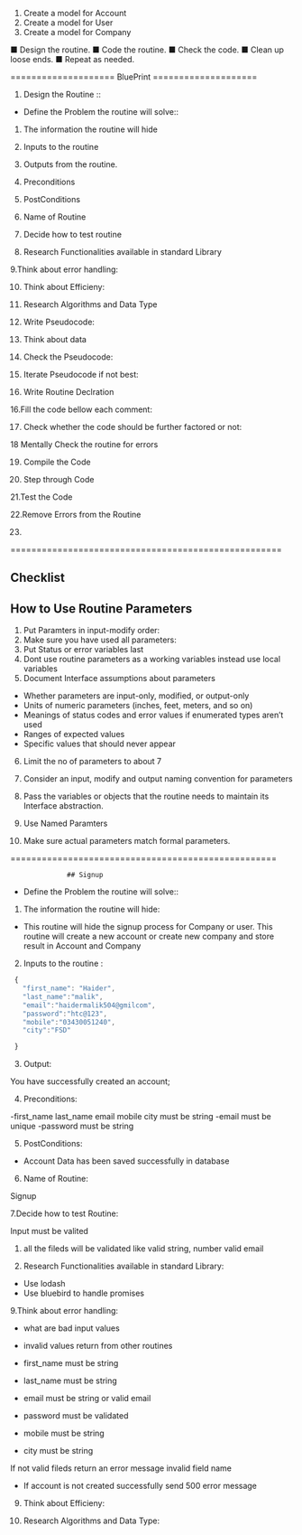 1. Create a model for Account
2. Create a model for User
3. Create a model for Company



■ Design the routine.
■ Code the routine.
■ Check the code.
■ Clean up loose ends.
■ Repeat as needed.

==================== BluePrint   ====================

1. Design the Routine ::

- Define the Problem the routine will solve::

 1. The information the routine will hide

 2. Inputs to the routine 

 3. Outputs from the routine.

 4. Preconditions

 5. PostConditions

 6. Name of Routine

 7. Decide how to test routine

 8. Research Functionalities available in standard Library

 9.Think about error handling:

10. Think about Efficieny:
 
 11. Research Algorithms and Data Type

 12. Write Pseudocode:

13. Think about data

14. Check the Pseudocode:

15. Iterate Pseudocode if not best:

15. Write Routine Declration

16.Fill the code bellow each comment:

17. Check whether the code should be further factored or not:

18 Mentally Check the routine for errors

19. Compile the Code

20. Step through Code

21.Test the Code

22.Remove Errors from the Routine

23.
 ====================================================
## Checklist


 ## How to Use Routine Parameters

 1.  Put Paramters in input-modify order:
 2.  Make sure you have used all parameters:
 3.  Put Status or error variables last 
 4.  Dont use routine parameters as a working variables instead
 use local variables
 5.  Document Interface assumptions about parameters

  - Whether parameters are input-only, modified, or output-only
  - Units of numeric parameters (inches, feet, meters, and so on)
  - Meanings of status codes and error values if enumerated types aren’t used
  - Ranges of expected values
  - Specific values that should never appear

6.  Limit the no of parameters to about 7
7.  Consider an input, modify  and output naming convention
for parameters
8.  Pass the variables or objects that the routine needs to 
maintain its Interface abstraction.

9.  Use Named Paramters
10. Make sure actual parameters match formal parameters.



 ===================================================

                  ## Signup


 - Define the Problem the routine will solve::

 
 1. The information the routine will hide:

 - This routine will hide the signup process for Company
 or user. This routine will create a new account or
 create new company and store result in Account and Company

 
 2. Inputs to the routine :

 ```js
  {
    "first_name": "Haider",
    "last_name":"malik",
    "email":"haidermalik504@gmilcom",
    "password":"htc@123",
    "mobile":"03430051240",
    "city":"FSD"

  }
  ```

3. Output:
  
You have successfully created an account;

4. Preconditions:

-first_name last_name email mobile city must be string
-email must be unique
-password must be string

 5. PostConditions:

 - Account Data has been saved successfully in database

6. Name of Routine:

Signup

7.Decide how to test Routine:

Input must be valited

1. all the fileds will be validated like valid string, number
valid email


8. Research Functionalities available in standard Library:

 - Use lodash
 - Use bluebird to handle promises

 9.Think about error handling:

- what are bad input values
- invalid values return from other routines

 - first_name must be string
 - last_name must be string
 - email must be string or valid email
 - password must be validated
 - mobile must be string
 - city must be string

 If not valid fileds return an error message invalid field name

- If account is not created successfully send 500 error message

9. Think about Efficieny:

10. Research Algorithms and Data Type: